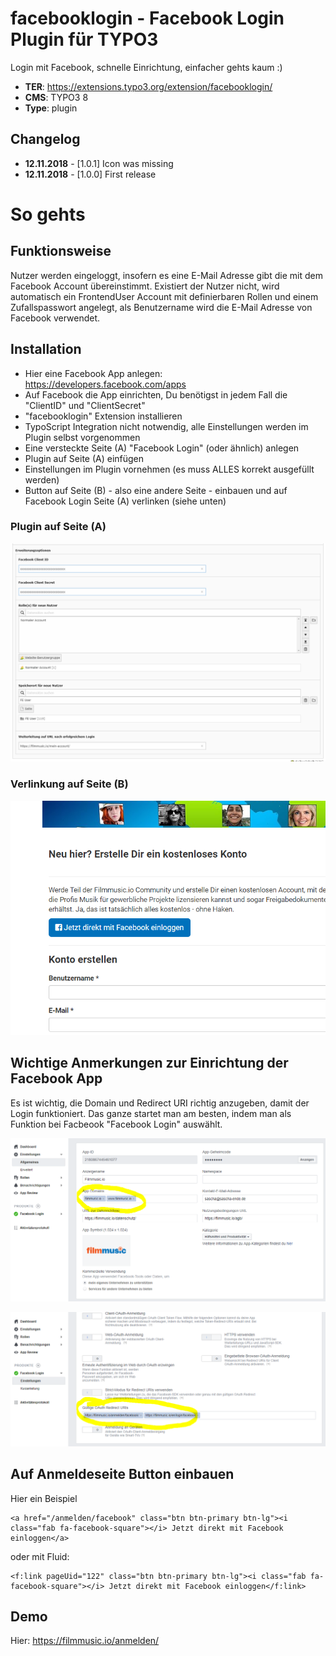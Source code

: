 # facebooklogin - Facebook Login Plugin für TYPO3

Login mit Facebook, schnelle Einrichtung, einfacher gehts kaum :)

* **TER**: https://extensions.typo3.org/extension/facebooklogin/
* **CMS**: TYPO3 8
* **Type**: plugin

## Changelog

* **12.11.2018** - [1.0.1]  Icon was missing
* **12.11.2018** - [1.0.0]  First release

# So gehts

## Funktionsweise

Nutzer werden eingeloggt, insofern es eine E-Mail Adresse gibt die mit dem Facebook Account übereinstimmt.
Existiert der Nutzer nicht, wird automatisch ein FrontendUser Account mit definierbaren Rollen und einem Zufallspasswort angelegt, als Benutzername wird die E-Mail Adresse von Facebook verwendet.

## Installation

* Hier eine Facebook App anlegen: https://developers.facebook.com/apps
* Auf Facebook die App einrichten, Du benötigst in jedem Fall die "ClientID" und "ClientSecret"
* "facebooklogin" Extension installieren
* TypoScript Integration nicht notwendig, alle Einstellungen werden im Plugin selbst vorgenommen
* Eine versteckte Seite (A) "Facebook Login" (oder ähnlich) anlegen
* Plugin auf Seite (A) einfügen
* Einstellungen im Plugin vornehmen (es muss ALLES korrekt ausgefüllt werden)
* Button auf Seite (B) - also eine andere Seite - einbauen und auf Facebook Login Seite (A) verlinken (siehe unten)

### Plugin auf Seite (A) 

![plugin](Documentation/plugin.PNG "Plugin Einstellungen")

### Verlinkung auf Seite (B) 

![login](Documentation/login.PNG "Login Button, der auf Facebook Login Seite verlinkt")

## Wichtige Anmerkungen zur Einrichtung der Facebook App

Es ist wichtig, die Domain und Redirect URI richtig anzugeben, damit der Login funktioniert. Das ganze startet man am besten, indem man als Funktion bei Facbeook "Facebook Login" auswählt.

![fb1](Documentation/fb1.PNG "FB Einrichtung")

![fb2](Documentation/fb2.PNG "FB Einrichtung")

## Auf Anmeldeseite Button einbauen

Hier ein Beispiel

```
<a href="/anmelden/facebook" class="btn btn-primary btn-lg"><i class="fab fa-facebook-square"></i> Jetzt direkt mit Facebook einloggen</a>
```

oder mit Fluid:

```
<f:link pageUid="122" class="btn btn-primary btn-lg"><i class="fab fa-facebook-square"></i> Jetzt direkt mit Facebook einloggen</f:link>
```

## Demo

Hier: https://filmmusic.io/anmelden/
